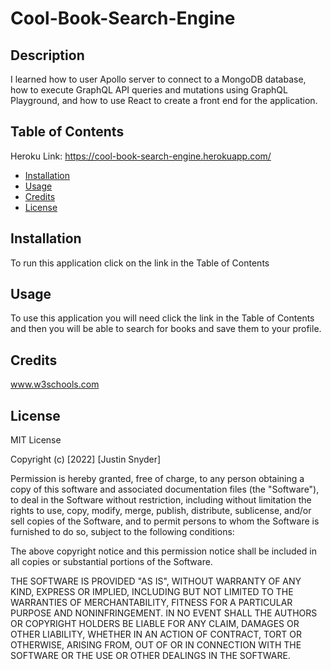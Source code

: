 # Cool-Book-Search-Engine
## Description

I learned how to user Apollo server to connect to a MongoDB database, how to execute GraphQL API queries and mutations using GraphQL Playground, and how to use React to create a front end for the application.

## Table of Contents

Heroku Link: https://cool-book-search-engine.herokuapp.com/

- [Installation](#installation)
- [Usage](#usage)
- [Credits](#credits)
- [License](#license)

## Installation

To run this application click on the link in the Table of Contents

## Usage

To use this application you will need click the link in the Table of Contents and then you will be able to search for books and save them to your profile.

## Credits

www.w3schools.com

## License
MIT License

Copyright (c) [2022] [Justin Snyder]

Permission is hereby granted, free of charge, to any person obtaining a copy
of this software and associated documentation files (the "Software"), to deal
in the Software without restriction, including without limitation the rights
to use, copy, modify, merge, publish, distribute, sublicense, and/or sell
copies of the Software, and to permit persons to whom the Software is
furnished to do so, subject to the following conditions:

The above copyright notice and this permission notice shall be included in all
copies or substantial portions of the Software.

THE SOFTWARE IS PROVIDED "AS IS", WITHOUT WARRANTY OF ANY KIND, EXPRESS OR
IMPLIED, INCLUDING BUT NOT LIMITED TO THE WARRANTIES OF MERCHANTABILITY,
FITNESS FOR A PARTICULAR PURPOSE AND NONINFRINGEMENT. IN NO EVENT SHALL THE
AUTHORS OR COPYRIGHT HOLDERS BE LIABLE FOR ANY CLAIM, DAMAGES OR OTHER
LIABILITY, WHETHER IN AN ACTION OF CONTRACT, TORT OR OTHERWISE, ARISING FROM,
OUT OF OR IN CONNECTION WITH THE SOFTWARE OR THE USE OR OTHER DEALINGS IN THE
SOFTWARE.
